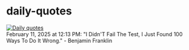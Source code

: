 # daily-quotes
[![Daily quotes](https://github.com/ceepu8/daily-quotes/actions/workflows/daily-quote.yml/badge.svg)](https://github.com/ceepu8/daily-quotes/actions/workflows/daily-quote.yml)<br/>
February 11, 2025 at 12:13 PM: "I Didn'T Fail The Test, I Just Found 100 Ways To Do It Wrong." - Benjamin Franklin
